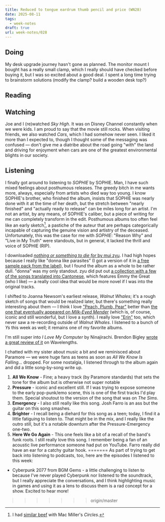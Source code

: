 ```yaml
---
title: Reduced to tongue eardrum thumb pencil and price (WN28)
date: 2025-08-11
tags:
  - week-notes
draft: true
url: week-notes/028
---
```

## Doing
My desk upgrade journey hasn't gone as planned. The monitor mount I bought has a really small clamp, which I really should have checked before buying it, but I was so excited about a good deal. I spent a long time trying to brainstorm solutions (modify the clamp? build a wooden desk top?)

## Reading

## Watching
Joe and I (re)watched *Sky High*. It was on Disney Channel constantly when we were kids. I am proud to say that the movie still rocks. When visiting friends, we also watched *Cars*, which I had somehow never seen. I liked it more than I expected to, though I thought some of the messaging was confused — don't give me a diatribe about the road going "with" the land and driving for enjoyment when cars are one of the greatest environmental blights in our society.
## Listening
I finally got around to listening to *SOPHIE* by SOPHIE. Man, I have such mixed feelings about posthumous releases. The greedy bitch in me wants more, always, especially from artists who died way too young. I know SOPHIE's brother, who finished the album, insists that SOPHIE was nearly done with it at the time of her death, but the stretch between "nearly finished" and "actually ready to release" can be miles long for an artist. I'm not an artist, by any means, of SOPHIE's caliber, but a piece of writing for me can completely transform in the edit. Posthumous albums too often feel like an early sketch[^1], a pastiche of the auteur that are perhaps categorically incapable of capturing the genuine vision and artistry of the deceased. Unfortunately, this was the case for me with *SOPHIE*: "Reason Why" and "Live in My Truth" were standouts, but in general, it lacked the thrill and voice of SOPHIE (RIP).

I downloaded [*nothing or something to die for* by mui zyu](https://muizyu.bandcamp.com/album/nothing-or-something-to-die-for). I had high hopes because I really like "donna like parasites" (I got a version of it in [a free sample pack from the label](https://fatherdaughterrecords.com/products/its-2025-and-wow-thats-unfortunate-but-well-get-thru-this-with-a-free-sampler-so-here-ya-go)), but I found the album as a whole to be rather dull. "donna" was my only standout. zyu did put out [a collection with a few of the songs translated into Cantonese](https://muizyu.bandcamp.com/album/nothing-or-something-to-die-for-cantonese-tasting-menu), which features Emmy the Great (who I like) — a really cool idea that would be more novel if I was into the original tracks.

I shifted to Joanna Newsom's earliest release, *Walnut Whales*; it's a rough sketch of songs that would be realized later, but there's something really interesting about them — I think I love ["Peach, Plumb, Pear"](https://www.youtube.com/watch?v=LtRoOGYTGJc) better than [the one that eventually appeared on *Milk-Eyed Mender*](https://joannanewsom.bandcamp.com/album/the-milk-eyed-mender) (which is, of course, iconic and still wonderful, but I love a synth). I really love ["Erin"](https://www.youtube.com/watch?v=BOACtsrSsgo) too, which never saw a re-recording outside of *Walnut Whales*. I listened to a bunch of *Ys* this week as well; it remains one of my favorite albums.

I'm still super into *I Love My Computer* by Ninajirachi. Brendon Bigley [wrote a great review of it](https://wavelengths.online/posts/a-good-album-i-love-my-computer-by-ninajirachi) on Wavelengths.

I chatted with my sister about music a bit and we reminisced about Paramore — we were huge fans as teens as soon as *All We Know Is Falling...* dropped. For some nostalgia, I listened through to the album again and did a little song-by-song write up.
1. **All We Know** - Fine; a heavy track (by Paramore standards) that sets the tone for the album but is otherwise not super notable
2. **Pressure** - iconic and excellent still. If I was trying to expose someone to the early pop-punk/emo scene, this is one of the first tracks I'd play them. Special shoutout to the version of the song that was on *The Sims*.
3. **Emergency** - I also still really like this song. Josh Farro is an ass but the guitar on this song smashes.
4. **Brighter** - I recall being a diehard for this song as a teen; today, I find it a little fatiguing to listen to. That might be in the mix, and I really like the outro still, but it's a notable downturn after the Pressure-Emergency one-two.
5. **Here We Go Again** - This one feels like a bit of a recall of the band's funk roots. I still really love this song. I remember being a fan of an acoustic live performance someone had put on YouTube. Farro really did have an ear for a catchy guitar hook.
=======
As part of trying to get back into listening to podcasts, too, here are the episodes I listened to this week:
* Cyberpunk 2077 from BGM Gems - a little challenging to listen to because I've never played Cyberpunk nor listened to the soundtrack, but I really appreciate the conversations, and I think highlighting music in games and using it as a lens to discuss them is a rad concept for a show. Excited to hear more!
>>>>>>> origin/master

[^1]: I had [similar beef](https://cassie.ink/week-notes/021/) with Mac Miller's *Circles*.